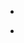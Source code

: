 - ~~~<u>Rintaro Masaoka</u>~~~, Tomohiro Soejima, Haruki Watanabe, "Rigorous lower bound of dynamic critical exponents in critical frustration-free systems", [arxiv:2406.06415](https://arxiv.org/abs/2406.06415) [*](/ja/stories/RigorousBound)

- ~~~<u>Rintaro Masaoka</u>~~~, Tomohiro Soejima, Haruki Watanabe, "Rigorous lower bound of the dynamical critical exponent of the Ising model", [arxiv:2502.09908](https://arxiv.org/abs/2502.09908)